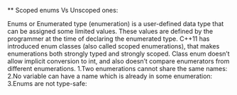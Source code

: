** Scoped enums Vs Unscoped ones:

Enums or Enumerated type (enumeration) is a user-defined data type that can be assigned some limited values. These values are defined by the programmer at the time of declaring the enumerated type.
C++11 has introduced enum classes (also called scoped enumerations), that makes enumerations both strongly typed and strongly scoped. Class enum doesn’t allow implicit conversion to int, and also doesn’t compare enumerators from different enumerations.
1.Two enumerations cannot share the same names: 
2.No variable can have a name which is already in some enumeration:
3.Enums are not type-safe:
